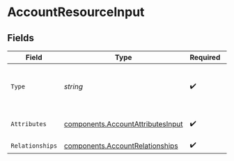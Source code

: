 # AccountResourceInput


## Fields

| Field                                                                                  | Type                                                                                   | Required                                                                               | Description                                                                            | Example                                                                                |
| -------------------------------------------------------------------------------------- | -------------------------------------------------------------------------------------- | -------------------------------------------------------------------------------------- | -------------------------------------------------------------------------------------- | -------------------------------------------------------------------------------------- |
| `Type`                                                                                 | *string*                                                                               | :heavy_check_mark:                                                                     | The type of the resource. Always `accounts`.                                           | accounts                                                                               |
| `Attributes`                                                                           | [components.AccountAttributesInput](../../models/components/accountattributesinput.md) | :heavy_check_mark:                                                                     | The details of the account.                                                            |                                                                                        |
| `Relationships`                                                                        | [components.AccountRelationships](../../models/components/accountrelationships.md)     | :heavy_check_mark:                                                                     | N/A                                                                                    |                                                                                        |